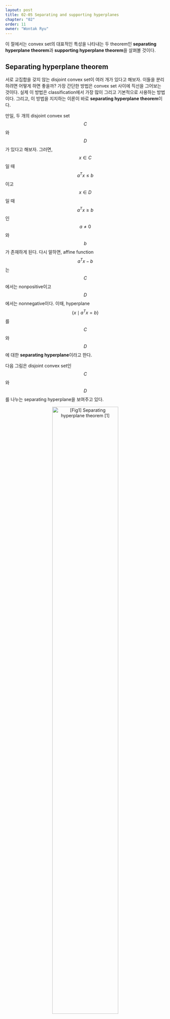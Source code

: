 ```yaml
---
layout: post
title: 02-05 Separating and supporting hyperplanes
chapter: "02"
order: 11
owner: "Wontak Ryu"
---
```


이 절에서는 convex set의 대표적인 특성을 나타내는 두 theorem인 **separating hyperplane theorem**과 **supporting hyperplane theorem**을 살펴볼 것이다.

## Separating hyperplane theorem

서로 교집합을 갖지 않는 disjoint convex set이 여러 개가 있다고 해보자. 이들을 분리하려면 어떻게 하면 좋을까? 가장 간단한 방법은 convex set 사이에 직선을 그어보는 것이다. 실제 이 방법은 classification에서 가장 많이 그리고 기본적으로 사용하는 방법이다. 그리고, 이 방법을 지지하는 이론이 바로 **separating hyperplane theorem**이다. 

만일, 두 개의 disjoint convex set $$C$$와 $$D$$가 있다고 해보자. 그러면, $$x \in C$$일 때  $$a^T x \le b$$이고 $$x \in D$$일 때  $$a^T x \ge b$$인 $$a \ne 0$$와 $$b$$가 존재하게 된다. 다시 말하면, affine function $$a^T x -  b$$는 $$C$$에서는 nonpositive이고 $$D$$에서는 nonnegative이다. 이때, hyperplane $$ \{ x \mid a^T x =  b\}$$를 $$C$$와 $$D$$에 대한 **separating hyperplane**이라고 한다.

다음 그림은 disjoint convex set인 $$C$$와 $$D$$를 나누는 separating hyperplane을 보여주고 있다.

<figure class="image" style="align: center;">
<p align="center">
  <img src="{{ site.baseurl }}/img/chapter_img/chapter02/02.05_01_Seperating_hyperplan_theorem.png" alt="[Fig1] Separating hyperplane theorem [1]" width="70%">
  <figcaption style="text-align: center;">[Fig1] Separating hyperplane theorem [1]</figcaption>
</p>
</figure>


Separating hyperplane theorems의 역은 성립하지 않는다. 즉, separating hyperplane이 존재한다고 해서 두 convex set이 (교집합이 없는) disjoint convex set은 아닐 수 있다. 가장 간단한 반례로 두 convex set이 $$C = D = $$ {$$0$$} $$\subseteq R$$와 같이 같더라도 $$x = 0$$은 $$C$$와 $$D$$를 분리한다는 것을 알 수 있다.

#### Strict separation

만일 separating hyperplane이 더 강한 조건인 $$x \in C$$일 때  $$a^T x \lt b$$이고 $$x \in D$$일 때  $$a^T x \gt b$$를 만족한다면, 이를 $$C$$와 $$D$$에 대한 **strict separation**이라고 한다. Disjoint closed convex set이 strict separation일 필요는 없지만 많은 경우에 이 조건은 성립될 수 있다.


## Supporting hyperplanes theorem

**Supporting hyperplane theorem**은 임의의 nonempty convex set $$C$$와 $$x_0 \in$$ **bd** $$C$$가 있을 때, 점 $$x_0$$에서 $$C$$의 **supporting hyperplane**이 존재하는 것을 말한다. 

그렇다면 supporting hyperplane이란 무엇인가? 먼저 점 $$x_0$$가 boundary **bd** $$C$$의 점이라고 하자. 집합 내의 모든 점 $$x \in C$$에 대해  $$a^T x \le a^T x_0$$ ($$a \ne 0$$)을 만족하면, hyperplane $$\{x \mid a^T x = a^T x_0 \}$$은 점 $$x_0$$에서 집합 $$C$$의 **supporting hyperplane**이라고 한다. 

[참고] boundary는 $$x_0 \in$$ **bd** $$C = $$ **cl** $$C$$ $$\setminus$$ **int** $$C$$와 같이 전체 set에서 interior를 빼서 정의할 수 있다.

기하학적으로 supporting hyperplane $$\{x \mid a^T x = a^T x_0\}$$은 점 $$x_0$$에서 접선으로 공간에서 집합 $$C$$를 분리하며, halfspace $$a^T x \le a^T x_0$$는 집합 $$C$$를 포함한다.

<figure class="image" style="align: center;">
<p align="center">
  <img src="{{ site.baseurl }}/img/chapter_img/chapter02/02.05_02_Supporting_hyperplane_theorem.png" alt="[Fig 2] Supporting hyperplane [1]" width="70%">
  <figcaption style="text-align: center;">[Fig 2] Supporting hyperplane [1]</figcaption>
</p>
</figure>


